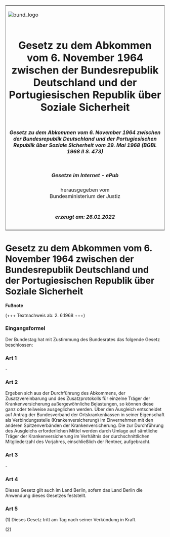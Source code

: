 <span id="DECKBLATT.html"></span>

<table border="0" frame="border" width="100%">

<tr valign="top">

<td align="left">

![bund\_logo](BfJ_2021_Web_de_de.gif)

</td>

<td align="right">

 

</td>

</tr>

<tr align="center" valign="middle">

<td colspan="2">

# Gesetz zu dem Abkommen vom 6. November 1964 zwischen der Bundesrepublik Deutschland und der Portugiesischen Republik über Soziale Sicherheit

</td>

</tr>

<tr align="center" valign="middle">

<td colspan="2">

##### Gesetz zu dem Abkommen vom 6. November 1964 zwischen der Bundesrepublik Deutschland und der Portugiesischen Republik über Soziale Sicherheit vom 29. Mai 1968 (BGBl. 1968 II S. 473)

</td>

</tr>

<tr align="center" valign="middle">

<td colspan="2">

  
  

##### Gesetze im Internet - ePub  
  
herausgegeben vom  
Bundesministerium der Justiz

</td>

</tr>

<tr align="center" valign="bottom">

<td colspan="2">

  
  

##### erzeugt am: 26.01.2022

</td>

</tr>

</table>

<span id="BJNR204730968.html"></span>

# Gesetz zu dem Abkommen vom 6. November 1964 zwischen der Bundesrepublik Deutschland und der Portugiesischen Republik über Soziale Sicherheit

<div>

  
**Fußnote**

<div class="jnhtml">

<div>

<div class="jurAbsatz">

(+++ Textnachweis ab: 2. 6.1968 +++)

</div>

</div>

</div>

</div>

<span id="BJNR204730968BJNE000100314.html"></span>

### Eingangsformel  

<div>

<div class="jnhtml">

<div>

<div class="jurAbsatz">

Der Bundestag hat mit Zustimmung des Bundesrates das folgende Gesetz
beschlossen:

</div>

</div>

</div>

</div>

<span id="BJNR204730968BJNE000200314.html"></span>

### Art 1  

<div>

<div class="jnhtml">

<div>

<div class="jurAbsatz">

\-

</div>

</div>

</div>

</div>

<span id="BJNR204730968BJNE000300314.html"></span>

### Art 2  

<div>

<div class="jnhtml">

<div>

<div class="jurAbsatz">

Ergeben sich aus der Durchführung des Abkommens, der Zusatzvereinbarung
und des Zusatzprotokolls für einzelne Träger der Krankenversicherung
außergewöhnliche Belastungen, so können diese ganz oder teilweise
ausgeglichen werden. Über den Ausgleich entscheidet auf Antrag der
Bundesverband der Ortskrankenkassen in seiner Eigenschaft als
Verbindungsstelle (Krankenversicherung) im Einvernehmen mit den anderen
Spitzenverbänden der Krankenversicherung. Die zur Durchführung des
Ausgleichs erforderlichen Mittel werden durch Umlage auf sämtliche
Träger der Krankenversicherung im Verhältnis der durchschnittlichen
Mitgliederzahl des Vorjahres, einschließlich der Rentner, aufgebracht.

</div>

</div>

</div>

</div>

<span id="BJNR204730968BJNE000400314.html"></span>

### Art 3  

<div>

<div class="jnhtml">

<div>

<div class="jurAbsatz">

\-

</div>

</div>

</div>

</div>

<span id="BJNR204730968BJNE000500314.html"></span>

### Art 4  

<div>

<div class="jnhtml">

<div>

<div class="jurAbsatz">

Dieses Gesetz gilt auch im Land Berlin, sofern das Land Berlin die
Anwendung dieses Gesetzes feststellt.

</div>

</div>

</div>

</div>

<span id="BJNR204730968BJNE000600314.html"></span>

### Art 5  

<div>

<div class="jnhtml">

<div>

<div class="jurAbsatz">

(1) Dieses Gesetz tritt am Tag nach seiner Verkündung in Kraft.

</div>

<div class="jurAbsatz">

(2)

</div>

</div>

</div>

</div>

